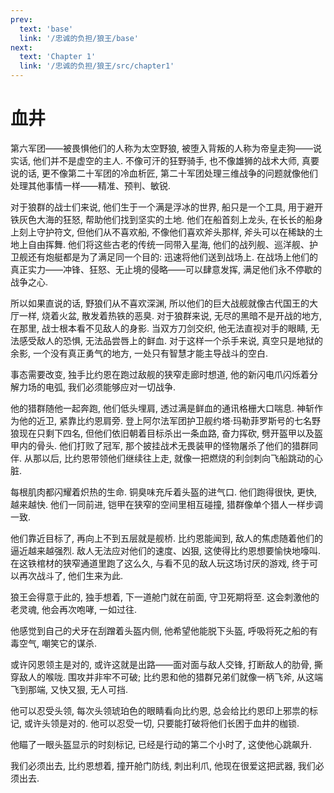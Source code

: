 ```yaml
---
prev:
  text: 'base'
  link: '/忠诚的负担/狼王/base'
next:
  text: 'Chapter 1'
  link: '/忠诚的负担/狼王/src/chapter1'
---
```


# 血井

第六军团——被畏惧他们的人称为太空野狼, 被堕入背叛的人称为帝皇走狗——说实话, 他们并不是虚空的主人. 不像可汗的狂野骑手, 也不像雄狮的战术大师, 真要说的话, 更不像第二十军团的冷血析匠, 第二十军团处理三维战争的问题就像他们处理其他事情一样——精准、预判、敏锐.

对于狼群的战士们来说, 他们生于一个满是浮冰的世界, 船只是一个工具, 用于避开铁灰色大海的狂怒, 帮助他们找到坚实的土地. 他们在船首刻上龙头, 在长长的船身上刻上守护符文, 但他们从不喜欢船, 不像他们喜欢斧头那样, 斧头可以在稀缺的土地上自由挥舞. 他们将这些古老的传统一同带入星海, 他们的战列舰、巡洋舰、护卫舰还有炮艇都是为了满足同一个目的: 迅速将他们送到战场上. 在战场上他们的真正实力——冲锋、狂怒、无止境的侵略——可以肆意发挥, 满足他们永不停歇的战争之心.

所以如果直说的话, 野狼们从不喜欢深渊, 所以他们的巨大战舰就像古代国王的大厅一样, 烧着火盆, 散发着热铁的恶臭. 对于狼群来说, 无尽的黑暗不是开战的地方, 在那里, 战士根本看不见敌人的身影. 当双方刀剑交织, 他无法直视对手的眼睛, 无法感受敌人的恐惧, 无法品尝唇上的鲜血. 对于这样一个杀手来说, 真空只是地狱的余影, 一个没有真正勇气的地方, 一处只有智慧才能主导战斗的空白.

事态需要改变, 独手比约恩在跑过敌舰的狭窄走廊时想道, 他的新闪电爪闪烁着分解力场的电弧, 我们必须能够应对一切战争.

他的猎群随他一起奔跑, 他们低头埋肩, 透过满是鲜血的通讯格栅大口喘息. 神斩作为他的近卫, 紧靠比约恩肩旁. 登上阿尔法军团护卫舰约塔·玛勒菲罗斯号的七名野狼现在只剩下四名, 但他们依旧朝着目标杀出一条血路, 奋力挥砍, 劈开盔甲以及盔甲内的骨头. 他们打败了冠军, 那个披挂战术无畏装甲的怪物屠杀了他们的猎群同伴. 从那以后, 比约恩带领他们继续往上走, 就像一把燃烧的利剑刺向飞船跳动的心脏.

每根肌肉都闪耀着炽热的生命. 铜臭味充斥着头盔的进气口. 他们跑得很快, 更快, 越来越快. 他们一同前进, 铠甲在狭窄的空间里相互碰撞, 猎群像单个猎人一样步调一致.

他们靠近目标了, 再向上不到五层就是舰桥. 比约恩能闻到, 敌人的焦虑随着他们的逼近越来越强烈. 敌人无法应对他们的速度、凶狠, 这使得比约恩想要愉快地嚎叫. 在这铁棺材的狭窄通道里跑了这么久, 与看不见的敌人玩这场讨厌的游戏, 终于可以再次战斗了, 他们生来为此.

狼王会得意于此的, 独手想着, 下一道舱门就在前面, 守卫死期将至. 这会刺激他的老灵魂, 他会再次咆哮, 一如过往.

他感觉到自己的犬牙在刮蹭着头盔内侧, 他希望他能脱下头盔, 呼吸将死之船的有毒空气, 嘲笑它的谋杀.

或许冈恩领主是对的, 或许这就是出路——面对面与敌人交锋, 打断敌人的肋骨, 撕穿敌人的喉咙. 围攻并非牢不可破; 比约恩和他的猎群兄弟们就像一柄飞斧, 从这端飞到那端, 又快又狠, 无人可挡.

他可以忍受头领, 每次头领琥珀色的眼睛看向比约恩, 总会给比约恩印上邪祟的标记, 或许头领是对的. 他可以忍受一切, 只要能打破将他们长困于血井的枷锁.

他瞄了一眼头盔显示的时刻标记, 已经是行动的第二个小时了, 这使他心跳飙升.

我们必须出去, 比约恩想着, 撞开舱门防线, 刺出利爪, 他现在很爱这把武器, 我们必须出去.
